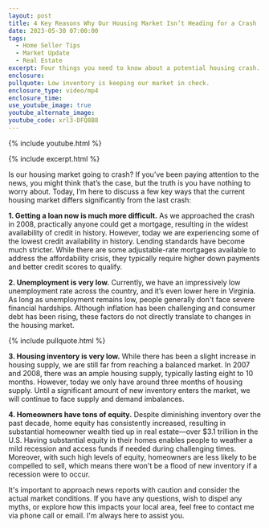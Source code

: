 ```yaml
---
layout: post
title: 4 Key Reasons Why Our Housing Market Isn’t Heading for a Crash
date: 2023-05-30 07:00:00
tags:
  - Home Seller Tips
  - Market Update
  - Real Estate
excerpt: Four things you need to know about a potential housing crash.
enclosure:
pullquote: Low inventory is keeping our market in check.
enclosure_type: video/mp4
enclosure_time:
use_youtube_image: true
youtube_alternate_image:
youtube_code: xrl3-DFQ8B8
---
```

{% include youtube.html %}

{% include excerpt.html %}

Is our housing market going to crash? If you’ve been paying attention to the news, you might think that’s the case, but the truth is you have nothing to worry about. Today, I’m here to discuss a few key ways that the current housing market differs significantly from the last crash:&nbsp;

**1\. Getting a loan now is much more difficult.** As we approached the crash in 2008, practically anyone could get a mortgage, resulting in the widest availability of credit in history. However, today we are experiencing some of the lowest credit availability in history. Lending standards have become much stricter. While there are some adjustable-rate mortgages available to address the affordability crisis, they typically require higher down payments and better credit scores to qualify.

**2\. Unemployment is very low.** Currently, we have an impressively low unemployment rate across the country, and it’s even lower here in Virginia. As long as unemployment remains low, people generally don't face severe financial hardships. Although inflation has been challenging and consumer debt has been rising, these factors do not directly translate to changes in the housing market.

{% include pullquote.html %}

**3\. Housing inventory is very low.** While there has been a slight increase in housing supply, we are still far from reaching a balanced market. In 2007 and 2008, there was an ample housing supply, typically lasting eight to 10 months. However, today we only have around three months of housing supply. Until a significant amount of new inventory enters the market, we will continue to face supply and demand imbalances.

**4\. Homeowners have tons of equity.** Despite diminishing inventory over the past decade, home equity has consistently increased, resulting in substantial homeowner wealth tied up in real estate—over $3.1 trillion in the U.S. Having substantial equity in their homes enables people to weather a mild recession and access funds if needed during challenging times. Moreover, with such high levels of equity, homeowners are less likely to be compelled to sell, which means there won't be a flood of new inventory if a recession were to occur.

It's important to approach news reports with caution and consider the actual market conditions. If you have any questions, wish to dispel any myths, or explore how this impacts your local area, feel free to contact me via phone call or email. I'm always here to assist you.